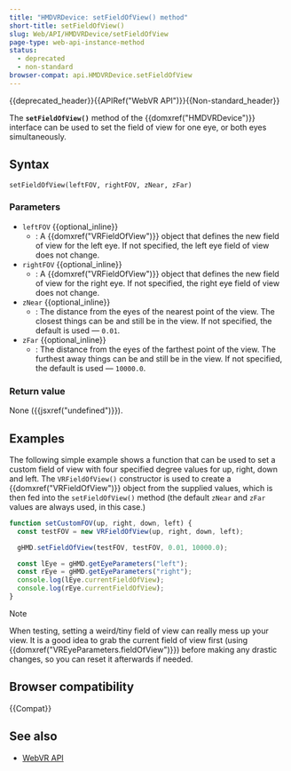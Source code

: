 ```yaml
---
title: "HMDVRDevice: setFieldOfView() method"
short-title: setFieldOfView()
slug: Web/API/HMDVRDevice/setFieldOfView
page-type: web-api-instance-method
status:
  - deprecated
  - non-standard
browser-compat: api.HMDVRDevice.setFieldOfView
---
```


{{deprecated_header}}{{APIRef("WebVR API")}}{{Non-standard_header}}

The **`setFieldOfView()`** method of the {{domxref("HMDVRDevice")}} interface can be used to set the field of view for one eye, or both eyes simultaneously.

## Syntax

```js-nolint
setFieldOfView(leftFOV, rightFOV, zNear, zFar)
```

### Parameters

- `leftFOV` {{optional_inline}}
  - : A {{domxref("VRFieldOfView")}} object that defines the new field of view for the left eye. If not specified, the left eye field of view does not change.
- `rightFOV` {{optional_inline}}
  - : A {{domxref("VRFieldOfView")}} object that defines the new field of view for the right eye. If not specified, the right eye field of view does not change.
- `zNear` {{optional_inline}}
  - : The distance from the eyes of the nearest point of the view. The closest things can be and still be in the view. If not specified, the default is used — `0.01`.
- `zFar` {{optional_inline}}
  - : The distance from the eyes of the farthest point of the view. The furthest away things can be and still be in the view. If not specified, the default is used — `10000.0`.

### Return value

None ({{jsxref("undefined")}}).

## Examples

The following simple example shows a function that can be used to set a custom field of view with four specified degree values for up, right, down and left. The `VRFieldOfView()` constructor is used to create a {{domxref("VRFieldOfView")}} object from the supplied values, which is then fed into the `setFieldOfView()` method (the default `zNear` and `zFar` values are always used, in this case.)

```js
function setCustomFOV(up, right, down, left) {
  const testFOV = new VRFieldOfView(up, right, down, left);

  gHMD.setFieldOfView(testFOV, testFOV, 0.01, 10000.0);

  const lEye = gHMD.getEyeParameters("left");
  const rEye = gHMD.getEyeParameters("right");
  console.log(lEye.currentFieldOfView);
  console.log(rEye.currentFieldOfView);
}
```

> [!NOTE]
> When testing, setting a weird/tiny field of view can really mess up your view. It is a good idea to grab the current field of view first (using {{domxref("VREyeParameters.fieldOfView")}}) before making any drastic changes, so you can reset it afterwards if needed.

## Browser compatibility

{{Compat}}

## See also

- [WebVR API](/en-US/docs/Web/API/WebVR_API)
